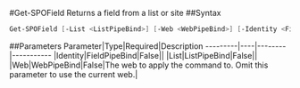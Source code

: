 #Get-SPOField
Returns a field from a list or site
##Syntax
```powershell
Get-SPOField [-List <ListPipeBind>] [-Web <WebPipeBind>] [-Identity <FieldPipeBind>]
```


##Parameters
Parameter|Type|Required|Description
---------|----|--------|-----------
|Identity|FieldPipeBind|False||
|List|ListPipeBind|False||
|Web|WebPipeBind|False|The web to apply the command to. Omit this parameter to use the current web.|
